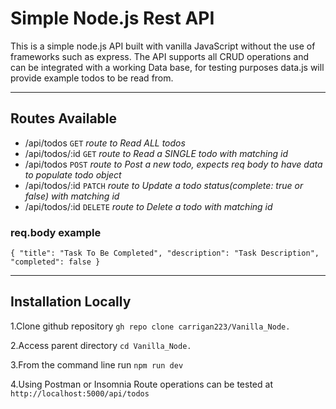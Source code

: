 # Simple Node.js Rest API

This is a simple node.js API built with vanilla JavaScript without the use of frameworks such as express. The API supports all CRUD operations and can be integrated with a working Data base, for testing purposes data.js will provide example todos to be read from.

---

## Routes Available

- /api/todos `GET` *route to Read ALL todos*
- /api/todos/:id `GET` *route to Read a SINGLE todo with matching id*
- /api/todos `POST` *route to Post a new todo, expects req body to have data to populate todo object*
- /api/todos/:id `PATCH` *route to Update a todo status(complete: true or false) with matching id*
- /api/todos/:id `DELETE` *route to Delete a todo with matching id*

### req.body example

`{
	"title": "Task To Be Completed",
    "description": "Task Description",
    "completed": false
}`

---

## Installation Locally

1.Clone github repository
`gh repo clone carrigan223/Vanilla_Node.`

2.Access parent directory 
`cd Vanilla_Node.`

3.From the command line run
`npm run dev`

4.Using Postman or Insomnia Route operations can be tested at
`http://localhost:5000/api/todos`

